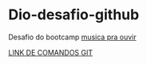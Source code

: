 # Dio-desafio-github
Desafio do bootcamp
[musica pra ouvir](https://www.youtube.com/watch?v=Pen8YbuUTlw&list=RD48Lrud3Bxpc&index=25)  

[LINK DE COMANDOS GIT](https://gist.github.com/leocomelli/2545add34e4fec21ec16)

